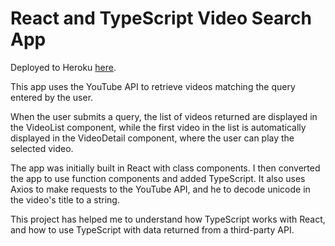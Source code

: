 # React and TypeScript Video Search App

Deployed to Heroku <a href = "https://peaceful-atoll-49366.herokuapp.com/">here</a>.

This app uses the YouTube API to retrieve videos matching the query entered by the user.

When the user submits a query, the list of videos returned are displayed in the VideoList component, while the first video in the list is automatically displayed in the VideoDetail component, where the user can play the selected video.

The app was initially built in React with class components.  I then converted the app to use function components and added TypeScript.  It also uses Axios to make requests to the YouTube API, and he to decode unicode in the video's title to a string.

This project has helped me to understand how TypeScript works with React, and how to use TypeScript with data returned from a third-party API.